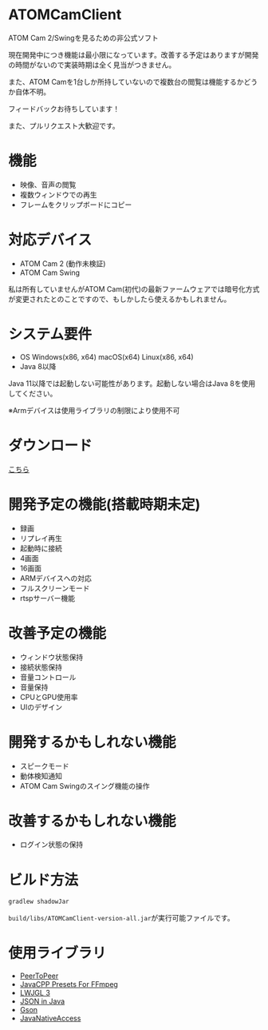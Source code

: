 # ATOMCamClient
ATOM Cam 2/Swingを見るための非公式ソフト

現在開発中につき機能は最小限になっています。改善する予定はありますが開発の時間がないので実装時期は全く見当がつきません。

また、ATOM Camを1台しか所持していないので複数台の閲覧は機能するかどうか自体不明。

フィードバックお待ちしています！

また、プルリクエスト大歓迎です。

# 機能
 - 映像、音声の閲覧
 - 複数ウィンドウでの再生
 - フレームをクリップボードにコピー

# 対応デバイス
 - ATOM Cam 2 (動作未検証)
 - ATOM Cam Swing

 私は所有していませんがATOM Cam(初代)の最新ファームウェアでは暗号化方式が変更されたとのことですので、もしかしたら使えるかもしれません。

# システム要件
 - OS Windows(x86, x64) macOS(x64) Linux(x86, x64)
 - Java 8以降

Java 11以降では起動しない可能性があります。起動しない場合はJava 8を使用してください。

※Armデバイスは使用ライブラリの制限により使用不可

# ダウンロード
[こちら](https://github.com/kusaanko/ATOMCamClient/releases/latest)

# 開発予定の機能(搭載時期未定)
 - 録画
 - リプレイ再生
 - 起動時に接続
 - 4画面
 - 16画面
 - ARMデバイスへの対応
 - フルスクリーンモード
 - rtspサーバー機能

# 改善予定の機能
 - ウィンドウ状態保持
 - 接続状態保持
 - 音量コントロール
 - 音量保持
 - CPUとGPU使用率
 - UIのデザイン

# 開発するかもしれない機能
 - スピークモード
 - 動体検知通知
 - ATOM Cam Swingのスイング機能の操作

# 改善するかもしれない機能
 - ログイン状態の保持

# ビルド方法
```bash
gradlew shadowJar
```

`build/libs/ATOMCamClient-version-all.jar`が実行可能ファイルです。

# 使用ライブラリ
 - [PeerToPeer](https://github.com/kusaanko/PeerToPeer)
 - [JavaCPP Presets For FFmpeg](https://github.com/bytedeco/javacpp-presets/tree/master/ffmpeg)
 - [LWJGL 3](https://www.lwjgl.org/)
 - [JSON in Java](https://github.com/stleary/JSON-java)
 - [Gson](https://github.com/google/gson)
 - [JavaNativeAccess](https://github.com/java-native-access/jna)
